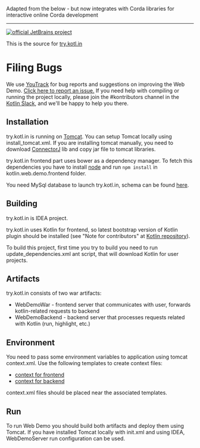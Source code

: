Adapted from the below - but now integrates with Corda libraries for interactive online Corda development




--------------

[![official JetBrains project](http://jb.gg/badges/official.svg)](https://confluence.jetbrains.com/display/ALL/JetBrains+on+GitHub)

This is the source for [try.kotl.in]( http://try.kotlinlang.org/)

# Filing Bugs
We use [YouTrack](http://youtrack.jetbrains.com/issues/KT#) for bug reports and suggestions on improving the Web Demo. 
[Click here to report an issue.](https://youtrack.jetbrains.com/newIssue?project=KT&clearDraft=true&c=Subsystems+Web+Site&c=subtask+of+KT-2555) If you need help with compiling or running the project locally, please join the #kontributors channel in the [Kotlin Slack](http://slack.kotlinlang.org), and we'll be happy to help you there.

## Installation
try.kotl.in is running on [Tomcat](https://tomcat.apache.org/). You can setup Tomcat locally using install_tomcat.xml.
If you are installing tomcat manually, you need to download [ConnectorJ](http://dev.mysql.com/downloads/connector/j/) lib 
and copy jar file to tomcat libraries.

try.kotl.in frontend part uses bower as a dependency manager. To fetch this dependencies you have to install
 [node](https://nodejs.org/) and run `npm install` in kotlin.web.demo.frontend folder.

You need MySql database to launch try.kotl.in, schema can be found [here](kotlin.web.demo.server/resources/db_schema.sql).

## Building
try.kotl.in is IDEA project. 

try.kotl.in uses Kotlin for frontend, so latest bootstrap version of Kotlin plugin
 should be installed (see "Note for contributors" at [Kotlin repository](https://github.com/JetBrains/Kotlin#pre-built-plugin)).
 
To build this project, first time you try to build you need to run update_dependencies.xml ant script,
that will download Kotlin for user projects.

## Artifacts
try.kotl.in consists of two war artifacts:

 - WebDemoWar - frontend server that communicates with user, forwards kotlin-related requests to backend
 - WebDemoBackend - backend server that processes requests related with Kotlin (run, highlight, etc.)

## Environment
You need to pass some environment variables to application using tomcat context.xml. Use the following templates to 
create context files: 

 - [context for frontend](kotlin.web.demo.server/web/META-INF/context.template.xml)
 - [context for backend](kotlin.web.demo.backend/web/META-INF/context.template.xml)

context.xml files should be placed near the associated templates.


## Run
To run Web Demo you should build both artifacts and deploy them using Tomcat.
If you have installed Tomcat locally with init.xml and using IDEA, WebDemoServer run configuration can be used.


